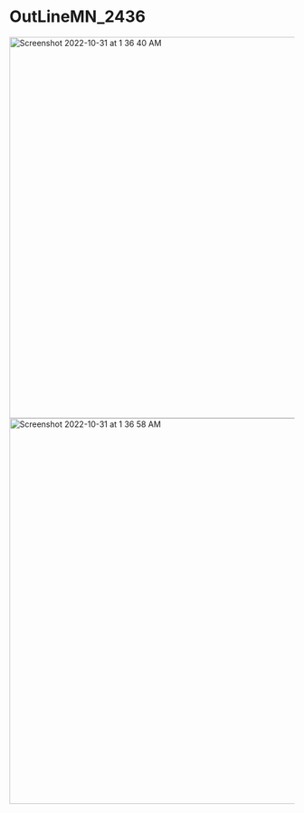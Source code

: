 # OutLineMN_2436
<img width="673" alt="Screenshot 2022-10-31 at 1 36 40 AM" src="https://user-images.githubusercontent.com/98675293/198946379-2e81d1bf-ac2a-4503-95dd-fa42d3b1eadf.png">
<img width="681" alt="Screenshot 2022-10-31 at 1 36 58 AM" src="https://user-images.githubusercontent.com/98675293/198946421-f276230f-4527-44de-a0e0-d0df3c30a02b.png">
